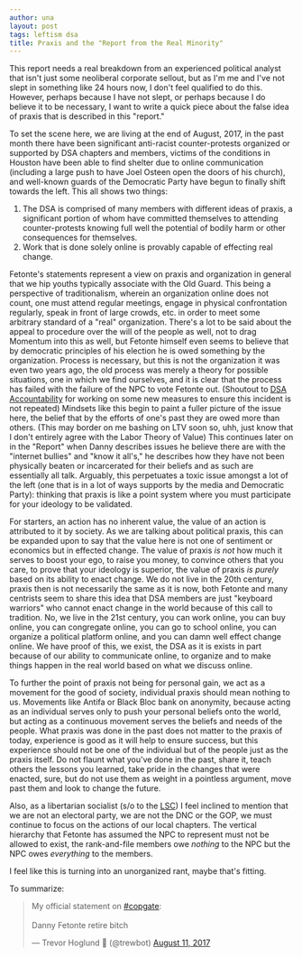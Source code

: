 ```yaml
---
author: una
layout: post
tags: leftism dsa
title: Praxis and the "Report from the Real Minority"
---
```


This report needs a real breakdown from an experienced political analyst that
isn't just some neoliberal corporate sellout, but as I'm me and I've not slept
in something like 24 hours now, I don't feel qualified to do this. However,
perhaps because I have not slept, or perhaps because I do believe it to be
necessary, I want to write a quick piece about the false idea of praxis that is
described in this "report."

To set the scene here, we are living at the end of August, 2017, in the past
month there have been significant anti-racist counter-protests organized or
supported by DSA chapters and members, victims of the conditions in Houston have
been able to find shelter due to online communication (including a large push to
have Joel Osteen open the doors of his church), and well-known guards of the
Democratic Party have begun to finally shift towards the left. This all shows
two things:
1.  The DSA is comprised of many members with different ideas of praxis, a
    significant portion of whom have committed themselves to attending
    counter-protests knowing full well the potential of bodily harm or other
    consequences for themselves.
2.  Work that is done solely online is provably capable of effecting real
    change.

Fetonte's statements represent a view on praxis and organization in general that
we hip youths typically associate with the Old Guard. This being a perspective
of traditionalism, wherein an organization online does not count, one must
attend regular meetings, engage in physical confrontation regularly, speak in
front of large crowds, etc. in order to meet some arbitrary standard of a "real"
organization. There's a lot to be said about the appeal to procedure over the
will of the people as well, not to drag Momentum into this as well, but Fetonte
himself even seems to believe that by democratic principles of his election he
is owed something by the organization. Process is necessary, but this is not the
organization it was even two years ago, the old process was merely a theory for
possible situations, one in which we find ourselves, and it is clear that the
process has failed with the failure of the NPC to vote Fetonte out. (Shoutout to
[DSA Accountability](https://twitter.com/DSAAccntability) for working on some
new measures to ensure this incident is not repeated) Mindsets like this begin
to paint a fuller picture of the issue here, the belief that by the efforts of
one's past they are owed more than others. (This may border on me bashing on LTV
soon so, uhh, just know that I don't entirely agree with the Labor Theory of
Value) This continues later on in the "Report" when Danny describes issues he
believe there are with the "internet bullies" and "know it all's," he describes
how they have not been physically beaten or incarcerated for their beliefs and
as such are essentially all talk. Arguably, this perpetuates a toxic issue
amongst a lot of the left (one that is in a lot of ways supports by the media
and Democratic Party): thinking that praxis is like a point system where you
must participate for your ideology to be validated.

For starters, an action has no inherent value, the value of an action is
attributed to it by society. As we are talking about political praxis, this can
be expanded upon to say that the value here is not one of sentiment or economics
but in effected change. The value of praxis _is not_ how much it serves to boost
your ego, to raise you money, to convince others that you care, to prove that
your ideology is superior, the value of praxis _is purely_ based on its ability
to enact change. We do not live in the 20th century, praxis then is not
necessarily the same as it is now, both Fetonte and many centrists seem to share
this idea that DSA members are just "keyboard warriors" who cannot enact change
in the world because of this call to tradition. No, we live in the 21st century,
you can work online, you can buy online, you can congregate online, you can go
to school online, you can organize a political platform online, and you can damn
well effect change online. We have proof of this, we exist, the DSA as it is
exists in part because of our ability to communicate online, to organize and to
make things happen in the real world based on what we discuss online.

To further the point of praxis not being for personal gain, we act as a movement
for the good of society, individual praxis should mean nothing to us. Movements
like Antifa or Black Bloc bank on anonymity, because acting as an individual
serves only to push your personal beliefs onto the world, but acting as a
continuous movement serves the beliefs and needs of the people. What praxis was
done in the past does not matter to the praxis of today, experience is good as
it will help to ensure success, but this experience should not be one of the
individual but of the people just as the praxis itself. Do not flaunt what
you've done in the past, share it, teach others the lessons you learned, take
pride in the changes that were enacted, sure, but do not use them as weight in a
pointless argument, move past them and look to change the future.

Also, as a libertarian socialist (s/o to the [LSC](http://www.dsa-lsc.org/)) I
feel inclined to mention that we are not an electoral party, we are not the DNC
or the GOP, we must continue to focus on the actions of our local chapters. The
vertical hierarchy that Fetonte has assumed the NPC to represent must not be
allowed to exist, the rank-and-file members owe _nothing_ to the NPC but the NPC
owes _everything_ to the members.

I feel like this is turning into an unorganized rant, maybe that's fitting.

To summarize:

<blockquote class="twitter-tweet" data-partner="tweetdeck"><p lang="en" dir="ltr">My official statement on <a href="https://twitter.com/hashtag/copgate?src=hash">#copgate</a>:<br><br>Danny Fetonte retire bitch</p>&mdash; Trevor Hoglund 🏴 (@trewbot) <a href="https://twitter.com/trewbot/status/896134166105866240">August 11, 2017</a></blockquote>
<script async src="//platform.twitter.com/widgets.js" charset="utf-8"></script>
